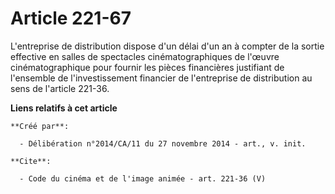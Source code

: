 # Article 221-67

L'entreprise de distribution dispose d'un délai d'un an à compter de la sortie effective en salles de spectacles
cinématographiques de l'œuvre cinématographique pour fournir les pièces financières justifiant de l'ensemble de
l'investissement financier de l'entreprise de distribution au sens de l'article 221-36.

**Liens relatifs à cet article**

	**Créé par**:

	  - Délibération n°2014/CA/11 du 27 novembre 2014 - art., v. init.

	**Cite**:

	  - Code du cinéma et de l'image animée - art. 221-36 (V)
